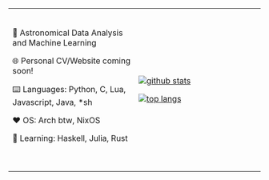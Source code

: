 <table width="100%"> 
  <tr>
  <td width="50%">
  <br><p align="center">
 
🌌 Astronomical Data Analysis and Machine Learning

🌐 Personal CV/Website coming soon!

⌨️ Languages: Python, C, Lua, Javascript, Java, *sh

❤️ OS: Arch btw, NixOS

🌱 Learning: Haskell, Julia, Rust
  
  <br>
  </p>
  </td>
  <td width="50%">
  
[![github stats](https://github-readme-stats.vercel.app/api?username=doc-ock&include_all_commits=true&show_icons=true&hide_title=true&hide_border=true&theme=tokyonight
)](https://github.com/doc-ock)

[![top langs](https://github-readme-streak-stats.herokuapp.com/?user=doc-ock&theme=tokyonight&hide_border=true)](https://github.com/doc-ock)

   </td>
  </table>
  
<!--
**doc-ock/doc-ock** is a ✨ _special_ ✨ repository because its `README.md` (this file) appears on your GitHub profile.

Here are some ideas to get you started:

- 🔭 I’m currently working on ...
- 🌱 I’m currently learning ...
- 👯 I’m looking to collaborate on ...
- 🤔 I’m looking for help with ...
- 💬 Ask me about ...
- 📫 How to reach me: ...
- 😄 Pronouns: ...
- ⚡ Fun fact: ...
-->
